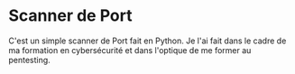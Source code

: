 
# Scanner de Port

C'est un simple scanner de Port fait en Python. Je l'ai fait dans le cadre de ma formation en cybersécurité et dans l'optique de me former au pentesting.